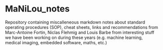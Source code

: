 # MaNiLou_notes

Repository containing miscalleneous markdown notes about standard operating procedures (SOP), cheat sheets, links and recommendations from Marc-Antoine Fortin, Niclas Flehmig and Louis Barbe from interesting stuff we have been working on during these years (e.g. machine learning, medical imaging, embedded software, maths, etc.)
